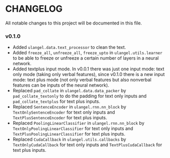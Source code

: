 # CHANGELOG

All notable changes to this project will be documented in this file.

### v0.1.0
* Added `ulangel.data.text_processor` to clean the text.
* Added `freeze_all`, `unfreeze_all`, `freeze_upto` in `ulangel.utils.learner` to be able to freeze or unfreeze a certain number of layers in a neural network.
* Added textplus input mode. In v0.0.1 there was just one input mode: text only mode (taking only verbal features), since v0.1.0 there is a new input mode: text plus mode (not only verbal features but also nonverbal features can be inputs of the neural network).
* Replaced `pad_collate` in `ulangel.data.data_packer` by `pad_collate_textonly` to do the padding for text only inputs and `pad_collate_textplus` for text plus inputs.
* Replaced `SentenceEncoder` in `ulangel.rnn.nn_block` by `TextOnlySentenceEncoder` for text only inputs and `TextPlusSentenceEncoder` for text plus inputs.
* Replaced `PoolingLinearClassifier` in `ulangel.rnn.nn_block` by `TextOnlyPoolingLinearClassifier` for text only inputs and `TextPlusPoolingLinearClassifier` for text plus inputs.
* Replaced `CudaCallback` in `ulangel.utils.callbacks` by `TextOnlyCudaCallback` for text only inputs and `TextPlusCudaCallback` for text plus inputs.
